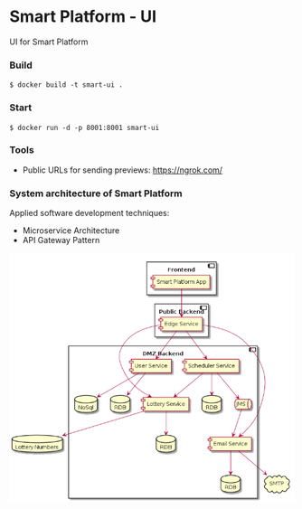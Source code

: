 # Smart Platform - UI
UI for Smart Platform
### Build
```
$ docker build -t smart-ui .
```
### Start
```
$ docker run -d -p 8001:8001 smart-ui
```
### Tools
- Public URLs for sending previews: https://ngrok.com/
### System architecture of Smart Platform
Applied software development techniques:
- Microservice Architecture
- API Gateway Pattern

![System Architecture](https://raw.githubusercontent.com/ProudProgrammer/smart-tools/master/plantuml/system-architecture.png)
